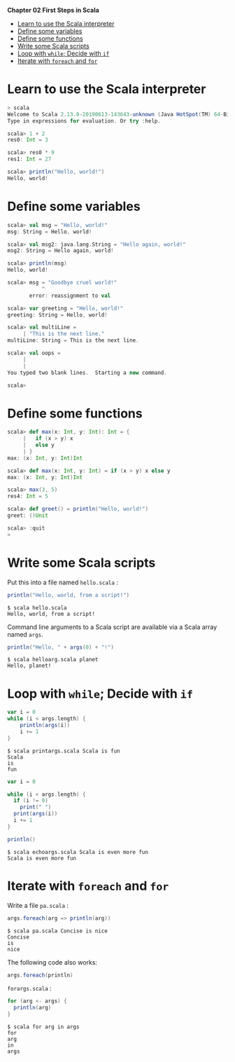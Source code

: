 **Chapter 02 First Steps in Scala**


<!-- vim-markdown-toc GFM -->

* [Learn to use the Scala interpreter](#learn-to-use-the-scala-interpreter)
* [Define some variables](#define-some-variables)
* [Define some functions](#define-some-functions)
* [Write some Scala scripts](#write-some-scala-scripts)
* [Loop with `while`; Decide with `if`](#loop-with-while-decide-with-if)
* [Iterate with `foreach` and `for`](#iterate-with-foreach-and-for)

<!-- vim-markdown-toc -->

# Learn to use the Scala interpreter
```scala
> scala
Welcome to Scala 2.13.0-20190613-143643-unknown (Java HotSpot(TM) 64-Bit Server VM, Java 1.8.0_202).
Type in expressions for evaluation. Or try :help.

scala> 1 + 2
res0: Int = 3

scala> res0 * 9
res1: Int = 27

scala> println("Hello, world!")
Hello, world!
```

# Define some variables
```scala
scala> val msg = "Hello, world!"
msg: String = Hello, world!

scala> val msg2: java.lang.String = "Hello again, world!"
msg2: String = Hello again, world!

scala> println(msg)
Hello, world!

scala> msg = "Goodbye cruel world!"
           ^
       error: reassignment to val

scala> var greeting = "Hello, world!"
greeting: String = Hello, world!

scala> val multiLine = 
     | "This is the next line."
multiLine: String = This is the next line.

scala> val oops = 
     | 
     | 
You typed two blank lines.  Starting a new command.

scala>
```

# Define some functions
```scala
scala> def max(x: Int, y: Int): Int = {
     |   if (x > y) x
     |   else y
     | }
max: (x: Int, y: Int)Int
```

```scala
scala> def max(x: Int, y: Int) = if (x > y) x else y
max: (x: Int, y: Int)Int
```

```scala
scala> max(3, 5)
res4: Int = 5
```


```scala
scala> def greet() = println("Hello, world!")
greet: ()Unit
```


```scala
scala> :quit
>
```

# Write some Scala scripts
Put this into a file named `hello.scala` :
```scala
println("Hello, world, from a script!")
```

```
$ scala hello.scala
Hello, world, from a script!
```

Command line arguments to a Scala script are available via a Scala array named `args`.

```scala
println("Hello, " + args(0) + "!")
```
```
$ scala helloarg.scala planet
Hello, planet!
```

# Loop with `while`; Decide with `if`

```scala
var i = 0
while (i < args.length) {
    println(args(i))
    i += 1
}
```
```
$ scala printargs.scala Scala is fun
Scala
is
fun
```

```scala
var i = 0

while (i < args.length) {
  if (i != 0)
    print(" ")
  print(args(i))
  i += 1
}

println()
```
```
$ scala echoargs.scala Scala is even more fun
Scala is even more fun
```

# Iterate with `foreach` and `for`
Write a file `pa.scala` :
```scala
args.foreach(arg => println(arg))
```
```
$ scala pa.scala Concise is nice
Concise
is
nice
```
The following code also works:
```scala
args.foreach(println)
```



`forargs.scala` :
```scala
for (arg <- args) {
  println(arg)
}
```
```
$ scala for arg in args
for
arg
in
args
```
